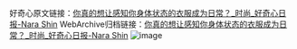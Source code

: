 好奇心原文链接：[你真的想让感知你身体状态的衣服成为日常？_时尚_好奇心日报-Nara Shin](https://www.qdaily.com/articles/8563.html)
WebArchive归档链接：[你真的想让感知你身体状态的衣服成为日常？_时尚_好奇心日报-Nara Shin](http://web.archive.org/web/20170627093406/http://www.qdaily.com/articles/8563.html)
![image](http://ww3.sinaimg.cn/large/007d5XDpgy1g3vdi5nq3gj30u030r4qp)
